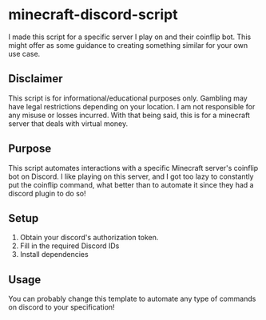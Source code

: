 # minecraft-discord-script
I made this script for a specific server I play on and their coinflip bot. This might offer as some guidance to creating something similar for your own use case.

## Disclaimer
This script is for informational/educational purposes only. Gambling may have legal restrictions depending on your location. I am not responsible for any misuse or losses incurred. With that being said, this is for a minecraft server that deals with virtual money.

## Purpose
This script automates interactions with a specific Minecraft server's coinflip bot on Discord. I like playing on this server, and I got too lazy to constantly put the coinflip command, what better than to automate it since they had a discord plugin to do so!

## Setup
1. Obtain your discord's authorization token.
2. Fill in the required Discord IDs 
3. Install dependencies

## Usage
You can probably change this template to automate any type of commands on discord to your specification!

